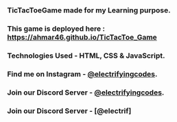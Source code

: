 ### TicTacToeGame made for my Learning purpose.

### This game is deployed here : https://ahmar46.github.io/TicTacToe_Game

### Technologies Used - HTML, CSS & JavaScript.

### Find me on Instagram - [@electrifyingcodes][Instagram].
### Join our Discord Server - [@electrifyingcodes][discord].
### Join our Discord Server - [@electrif]

[Instagram]: https://www.instagram.com/electrifying_codes
[discord]: https://discord.com/invite/VGj9tpuqhm